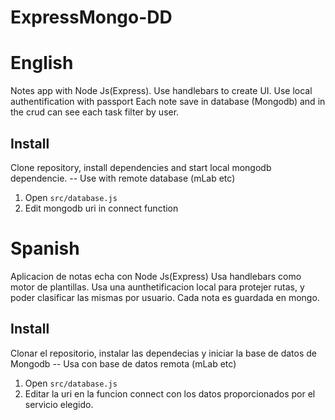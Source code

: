 ﻿# ExpressMongo-DD

# English
Notes app with Node Js(Express).
Use handlebars to create UI.
Use local authentification with passport
Each note save in database (Mongodb) and in the crud can see each task filter by user.
## Install
Clone repository, install dependencies and start local mongodb dependencie. 
-- Use with remote database (mLab etc)
1) Open ``src/database.js``
2) Edit mongodb uri in connect function

# Spanish
Aplicacion de notas echa con Node Js(Express)
Usa handlebars como motor de plantillas.
Usa una aunthetificacion local para protejer rutas, y poder clasificar las mismas por usuario.
Cada nota es guardada en mongo.

## Install
Clonar el repositorio, instalar las dependecias y iniciar la base de datos de Mongodb
-- Usa con base de datos remota (mLab etc)
1) Open ``src/database.js``
2) Editar la uri en la funcion connect con los datos proporcionados por el servicio elegido.

